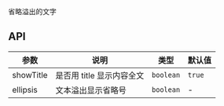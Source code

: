 省略溢出的文字

## API

| 参数      | 说明                      | 类型      | 默认值 |
| --------- | ------------------------- | --------- | ------ |
| showTitle | 是否用 title 显示内容全文 | `boolean` | `true` |
| ellipsis  | 文本溢出显示省略号        | `boolean` | -      |
